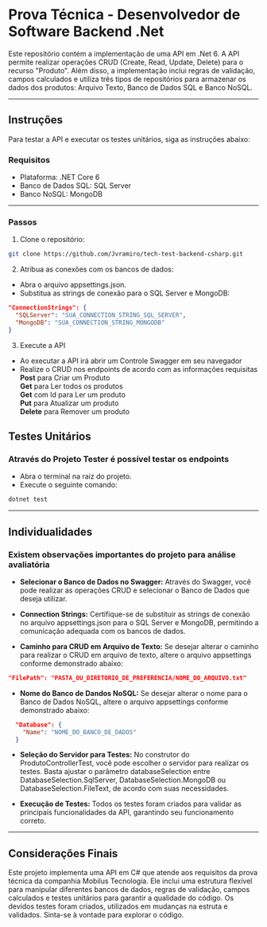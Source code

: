 # Prova Técnica - Desenvolvedor de Software Backend .Net

Este repositório contém a implementação de uma API em .Net 6. A API permite realizar operações CRUD (Create, Read, Update, Delete) para o recurso "Produto". Além disso, a implementação inclui regras de validação, campos calculados e utiliza três tipos de repositórios para armazenar os dados dos produtos: Arquivo Texto, Banco de Dados SQL e Banco NoSQL.

---

## Instruções

Para testar a API e executar os testes unitários, siga as instruções abaixo:

### Requisitos

- Plataforma: .NET Core 6
- Banco de Dados SQL: SQL Server
- Banco NoSQL: MongoDB

---

### Passos

1. Clone o repositório:

```bash
git clone https://github.com/Jvramiro/tech-test-backend-csharp.git
```

2. Atribua as conexões com os bancos de dados:

- Abra o arquivo appsettings.json.
- Substitua as strings de conexão para o SQL Server e MongoDB:

```json
"ConnectionStrings": {
  "SQLServer": "SUA_CONNECTION_STRING_SQL_SERVER",
  "MongoDB": "SUA_CONNECTION_STRING_MONGODB"
}
```

3. Execute a API

- Ao executar a API irá abrir um Controle Swagger em seu navegador
- Realize o CRUD nos endpoints de acordo com as informações requisitas  
  **Post** para Criar um Produto  
  **Get** para Ler todos os produtos  
  **Get** com Id para Ler um produto  
  **Put** para Atualizar um produto  
  **Delete** para Remover um produto

## Testes Unitários

### Através do Projeto Tester é possível testar os endpoints

- Abra o terminal na raiz do projeto.
- Execute o seguinte comando:

```Bash
dotnet test
```
---

## Individualidades

### Existem observações importantes do projeto para análise avaliatória

- **Selecionar o Banco de Dados no Swagger:**
Através do Swagger, você pode realizar as operações CRUD e selecionar o Banco de Dados que deseja utilizar.

- **Connection Strings:** Certifique-se de substituir as strings de conexão no arquivo appsettings.json para o SQL Server e MongoDB, permitindo a comunicação adequada com os bancos de dados.

- **Caminho para CRUD em Arquivo de Texto:** Se desejar alterar o caminho para realizar o CRUD em arquivo de texto, altere o arquivo appsettings conforme demonstrado abaixo:
```json
"FilePath": "PASTA_OU_DIRETORIO_DE_PREFERENCIA/NOME_DO_ARQUIVO.txt"
```

- **Nome do Banco de Dandos NoSQL:** Se desejar alterar o nome para o Banco de Dados NoSQL, altere o arquivo appsettings conforme demonstrado abaixo:
```json
  "Database": {
    "Name": "NOME_DO_BANCO_DE_DADOS"
  }
```

- **Seleção do Servidor para Testes:** No construtor do ProdutoControllerTest, você pode escolher o servidor para realizar os testes. Basta ajustar o parâmetro databaseSelection entre DatabaseSelection.SqlServer, DatabaseSelection.MongoDB ou DatabaseSelection.FileText, de acordo com suas necessidades.

- **Execução de Testes:** Todos os testes foram criados para validar as principais funcionalidades da API, garantindo seu funcionamento correto.

---

## Considerações Finais

Este projeto implementa uma API em C# que atende aos requisitos da prova técnica da companhia Mobilus Tecnologia. Ele inclui uma estrutura flexível para manipular diferentes bancos de dados, regras de validação, campos calculados e testes unitários para garantir a qualidade do código. Os devidos testes foram criados, utilizados em mudanças na estruta e validados. Sinta-se à vontade para explorar o código.
